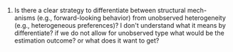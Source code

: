 1. Is there a clear strategy to differentiate between structural mech-
anisms (e.g., forward-looking behavior) from unobserved heterogeneity (e.g., heterogeneous
preferences)?
I don't understand what it means by differentiate? if we do not allow for unobserved type what would be the estimation outcome? or what does it want to get?